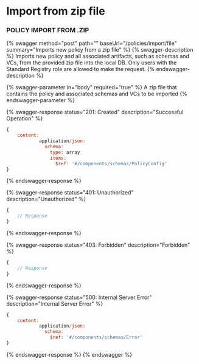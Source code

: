 # Import from zip file

### POLICY IMPORT FROM .ZIP

{% swagger method="post" path="" baseUrl="/policies/import/file" summary="Imports new policy from a zip file" %}
{% swagger-description %}
Imports new policy and all associated artifacts, such as schemas and VCs, from the provided zip file into the local DB. Only users with the Standard Registry role are allowed to make the request.
{% endswagger-description %}

{% swagger-parameter in="body" required="true" %}
A zip file that contains the policy and associated schemas and VCs to be imported
{% endswagger-parameter %}

{% swagger-response status="201: Created" description="Successful Operation" %}
```javascript
{
    content:
            application/json:
              schema:
                type: array
                items:
                  $ref: '#/components/schemas/PolicyConfig'
}
```
{% endswagger-response %}

{% swagger-response status="401: Unauthorized" description="Unauthorized" %}
```javascript
{
    // Response
}
```
{% endswagger-response %}

{% swagger-response status="403: Forbidden" description="Forbidden" %}
```javascript
{
    // Response
}
```
{% endswagger-response %}

{% swagger-response status="500: Internal Server Error" description="Internal Server Error" %}
```javascript
{
    content:
            application/json:
              schema:
                $ref: '#/components/schemas/Error'
}
```
{% endswagger-response %}
{% endswagger %}
